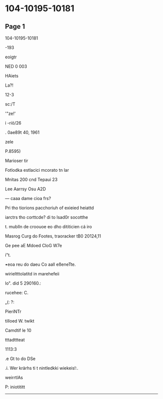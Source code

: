 # 104-10195-10181

## Page 1

104-10195-10181

-193

eoigtr

NED 0 003

HAiets

La?!

12-3

sc:/T

'"ze!'

i -riö/26

. 0ae89t 40, 1961

zele

P.8595)

Marioser tir

Fotlodka estlacici mcorato tn lar

Mnitas 200 cnd Tepaui 23

Lee Aarrsy Osu A2D

— caaa dame cioa frs?

Pri tho tiorions pacchoriuh of exieied heiattd

iarctrs tho corttcde? di to lsad0r socotthe

t. mublln de croouoe eo dho dititicien cá iro

Masrog Curg do Footes, traoracker tB0 20124,11

Ge pee aE Mdoed CloG W7e

i"t.

•eoa reu do daeu Co aall eßeneTte.

wirieltttolatitd in marehefeii

lo". did 5 290160.:

rucehee: C.

„(: ?:

PieriNTr

tilloed W. twikt

Camdtif le 10

tttadttteat

1113:3

.e Gt to do DSe

.i. Wer krärhs ti t nintledkki wiekeis!:.

weirrtlAs

P: iniotititt

---

